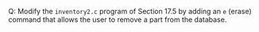 Q: Modify the `inventory2.c` program of Section 17.5 by adding an `e` (erase)
command that allows the user to remove a part from the database.
